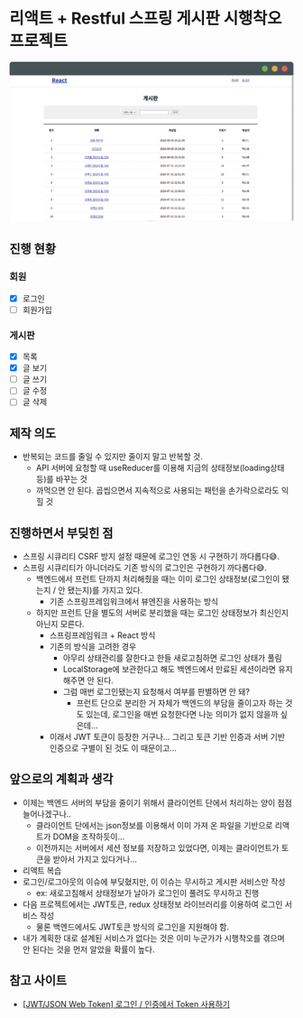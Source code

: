 # 리액트 + Restful 스프링 게시판 시행착오 프로젝트

![목업](./docs/assets/screenshot.png)

## 진행 현황

### 회원

- [x] 로그인
- [ ] 회원가입

### 게시판

- [x] 목록
- [x] 글 보기
- [ ] 글 쓰기
- [ ] 글 수정
- [ ] 글 삭제

## 제작 의도

- 반복되는 코드를 줄일 수 있지만 줄이지 말고 반복할 것.
  - API 서버에 요청할 때 useReducer를 이용해 지금의 상태정보(loading상태 등)를 바꾸는 것
  - 까먹으면 안 된다. 곱씹으면서 지속적으로 사용되는 패턴을 손가락으로라도 익힐 것

## 진행하면서 부딪힌 점

- 스프링 시큐리티 CSRF 방지 설정 때문에 로그인 연동 시 구현하기 까다롭다😅.
- 스프링 시큐리티가 아니더라도 기존 방식의 로그인은 구현하기 까다롭다😅.
  - 백엔드에서 프런트 단까지 처리해줬을 때는 이미 로그인 상태정보(로그인이 됐는지 / 안 됐는지)를 가지고 있다.
    - 기존 스프링프레임워크에서 뷰엔진을 사용하는 방식
  - 하지만 프런트 단을 별도의 서버로 분리했을 때는 로그인 상태정보가 최신인지 아닌지 모른다.
    - 스프링프레임워크 + React 방식
    - 기존의 방식을 고려한 경우
      - 아무리 상태관리를 잘한다고 한들 새로고침하면 로그인 상태가 풀림
      - LocalStorage에 보관한다고 해도 백엔드에서 만료된 세션이라면 유지해주면 안 된다.
      - 그럼 매번 로그인됐는지 요청해서 여부를 판별하면 안 돼?
        - 프런트 단으로 분리한 거 자체가 백엔드의 부담을 줄이고자 하는 것도 있는데, 로그인을 매번 요청한다면 나눈 의미가 없지 않을까 싶은데...
    - 이래서 JWT 토큰이 등장한 거구나... 그리고 토큰 기반 인증과 서버 기반 인증으로 구별이 된 것도 이 때문이고...

## 앞으로의 계획과 생각

- 이제는 백엔드 서버의 부담을 줄이기 위해서 클라이언트 단에서 처리하는 양이 점점 늘어나겠구나..
  - 클라이언트 단에서는 json정보를 이용해서 이미 가져 온 파일을 기반으로 리액트가 DOM을 조작하듯이...
  - 이전까지는 서버에서 세션 정보를 저장하고 있었다면, 이제는 클라이언트가 토큰을 받아서 가지고 있다거나...
- 리액트 복습
- 로그인/로그아웃의 이슈에 부딪혔지만, 이 이슈는 무시하고 게시판 서비스만 작성
  - ex: 새로고침해서 상태정보가 날아가 로그인이 풀려도 무시하고 진행
- 다음 프로젝트에서는 JWT토큰, redux 상태정보 라이브러리를 이용하여 로그인 서비스 작성
  - 물론 백엔드에서도 JWT토큰 방식의 로그인을 지원해야 함.
- 내가 계획한 대로 설계된 서비스가 없다는 것은 이미 누군가가 시행착오를 겪으며 안 된다는 것을 먼저 알았을 확률이 높다.

## 참고 사이트

- [[JWT/JSON Web Token] 로그인 / 인증에서 Token 사용하기](https://sanghaklee.tistory.com/47)
